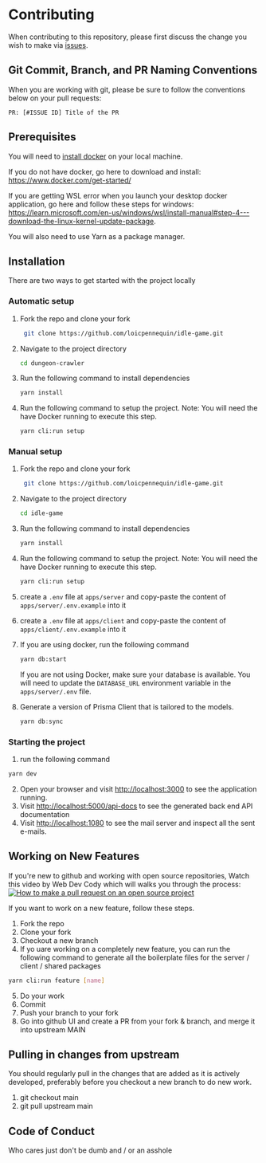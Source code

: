 # Contributing

When contributing to this repository, please first discuss the change you wish to make via [issues](https://github.com/loicpennequin/idle-game/issues).

## Git Commit, Branch, and PR Naming Conventions

When you are working with git, please be sure to follow the conventions below on your pull requests:

```text
PR: [#ISSUE ID] Title of the PR
```

## Prerequisites

You will need to [install docker](https://www.docker.com/get-started/) on your local machine.

If you do not have docker, go here to download and install: <https://www.docker.com/get-started/>

If you are getting WSL error when you launch your desktop docker application, go here and follow these steps for windows: <https://learn.microsoft.com/en-us/windows/wsl/install-manual#step-4---download-the-linux-kernel-update-package>.

You will also need to use Yarn as a package manager.

## Installation

There are two ways to get started with the project locally

### Automatic setup

1. Fork the repo and clone your fork

   ```sh
    git clone https://github.com/loicpennequin/idle-game.git
   ```

2. Navigate to the project directory

   ```sh
   cd dungeon-crawler
   ```

3. Run the following command to install dependencies
   ```sh
   yarn install
   ```
4. Run the following command to setup the project. Note: You will need the have Docker running to execute this step.
   ```sh
   yarn cli:run setup
   ```

### Manual setup

1. Fork the repo and clone your fork

   ```sh
    git clone https://github.com/loicpennequin/idle-game.git
   ```

2. Navigate to the project directory

   ```sh
   cd idle-game
   ```

3. Run the following command to install dependencies
   ```sh
   yarn install
   ```
4. Run the following command to setup the project. Note: You will need the have Docker running to execute this step.
   ```sh
   yarn cli:run setup
   ```
5. create a `.env` file at `apps/server` and copy-paste the content of `apps/server/.env.example` into it
6. create a `.env` file at `apps/client` and copy-paste the content of `apps/client/.env.example` into it
7. If you are using docker, run the following command
   ```sh
   yarn db:start
   ```
   If you are not using Docker, make sure your database is available. You will need to update the `DATABASE_URL` environment variable in the `apps/server/.env` file.
8. Generate a version of Prisma Client that is tailored to the models.

   ```js
   yarn db:sync
   ```

### Starting the project

1. run the following command

```sh
yarn dev
```

2. Open your browser and visit <http://localhost:3000> to see the application running.
3. Visit <http://localhost:5000/api-docs> to see the generated back end API documentation
4. Visit <http://localhost:1080> to see the mail server and inspect all the sent e-mails.

## Working on New Features

If you're new to github and working with open source repositories, Watch this video by Web Dev Cody which will walks you through the process:
[![How to make a pull request on an open source project](https://img.youtube.com/vi/8A4TsoXJOs8/0.jpg)](https://youtu.be/8A4TsoXJOs8)

If you want to work on a new feature, follow these steps.

1. Fork the repo
2. Clone your fork
3. Checkout a new branch
4. If yo uare working on a completely new feature, you can run the following command to generate all the boilerplate files for the server / client / shared packages

```sh
yarn cli:run feature [name]
```

5. Do your work
6. Commit
7. Push your branch to your fork
8. Go into github UI and create a PR from your fork & branch, and merge it into upstream MAIN

## Pulling in changes from upstream

You should regularly pull in the changes that are added as it is actively developed, preferably before you checkout a new branch to do new work.

1. git checkout main
2. git pull upstream main

## Code of Conduct

Who cares just don't be dumb and / or an asshole
